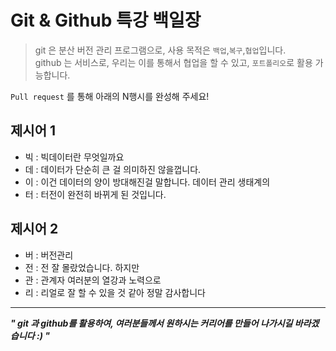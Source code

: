 # Git & Github 특강 백일장
> git 은 분산 버전 관리 프로그램으로, 사용 목적은 `백업`,`복구`,`협업`입니다.   
> github 는 서비스로, 우리는 이를 통해서 협업을 할 수 있고, `포트폴리오`로 활용 가능합니다.

`Pull request` 를 통해 아래의 N행시를 완성해 주세요!

## 제시어 1
- 빅 : 빅데이터란 무엇일까요
- 데 : 데이터가 단순히 큰 걸 의미하진 않을껍니다.
- 이 : 이건 데이터의 양이 방대해진걸 말합니다. 데이터 관리 생태계의
- 터 : 터전이 완전히 바뀌게 된 것입니다.

## 제시어 2
- 버 : 버전관리
- 전 : 전 잘 몰랐었습니다. 하지만
- 관 : 관계자 여러분의 열강과 노력으로
- 리 : 리얼로 잘 할 수 있을 것 같아 정말 감사합니다

---

***" git 과 github를 활용하여, 여러분들께서 원하시는 커리어를 만들어 나가시길 바라겠습니다 :) "***
